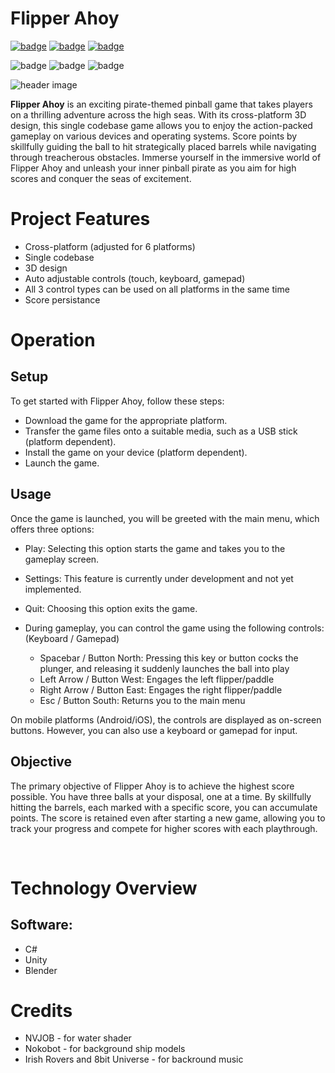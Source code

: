 # Flipper Ahoy

[![badge](https://img.shields.io/badge/license-MIT-success.svg)](https://opensource.org/license/mit)
[![badge](https://img.shields.io/badge/support-PayPal-blue.svg)](https://paypal.me/d4li3n)
[![badge](https://img.shields.io/badge/publication-danielthecyberdude.com-purple.svg)](https://danielthecyberdude.com/project/shas)


![badge](https://img.shields.io/badge/technology-C#-green.svg)
![badge](https://img.shields.io/badge/technology-Unity-green.svg)
![badge](https://img.shields.io/badge/technology-Blender-green.svg)


![header image](https://github.com/D4LI3N/SHAS/blob/master/x.png?raw=true)



**Flipper Ahoy** is an exciting pirate-themed pinball game that takes players on a thrilling adventure across the high seas. With its cross-platform 3D design, this single codebase game allows you to enjoy the action-packed gameplay on various devices and operating systems. Score points by skillfully guiding the ball to hit strategically placed barrels while navigating through treacherous obstacles. Immerse yourself in the immersive world of Flipper Ahoy and unleash your inner pinball pirate as you aim for high scores and conquer the seas of excitement.

# Project Features
- Cross-platform (adjusted for 6 platforms)
- Single codebase
- 3D design
- Auto adjustable controls (touch, keyboard, gamepad)
- All 3 control types can be used on all platforms in the same time
- Score persistance

# Operation
## Setup
To get started with Flipper Ahoy, follow these steps:

- Download the game for the appropriate platform.
- Transfer the game files onto a suitable media, such as a USB stick (platform dependent).
- Install the game on your device (platform dependent).
- Launch the game.

## Usage
Once the game is launched, you will be greeted with the main menu, which offers three options:

- Play: Selecting this option starts the game and takes you to the gameplay screen.
- Settings: This feature is currently under development and not yet implemented.
- Quit: Choosing this option exits the game.
- During gameplay, you can control the game using the following controls: (Keyboard / Gamepad)

  - Spacebar / Button North: Pressing this key or button cocks the plunger, and releasing it suddenly launches the ball into play
  - Left Arrow / Button West: Engages the left flipper/paddle
  - Right Arrow / Button East: Engages the right flipper/paddle
  - Esc / Button South: Returns you to the main menu

On mobile platforms (Android/iOS), the controls are displayed as on-screen buttons. However, you can also use a keyboard or gamepad for input.

## Objective
The primary objective of Flipper Ahoy is to achieve the highest score possible. You have three balls at your disposal, one at a time. By skillfully hitting the barrels, each marked with a specific score, you can accumulate points. The score is retained even after starting a new game, allowing you to track your progress and compete for higher scores with each playthrough.

‍
# Technology Overview
## Software:
- C#
- Unity
- Blender

# Credits
- NVJOB - for water shader
- Nokobot - for background ship models
- Irish Rovers and 8bit Universe - for backround music
